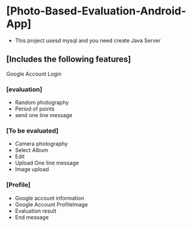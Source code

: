 # [Photo-Based-Evaluation-Android-App]

* This project usesd mysql and you need create Java Server

## [Includes the following features]

Google Account Login

### [evaluation]
- Random photography
- Period of points
- send one line message
### [To be evaluated]
- Camera photography
- Select Album
- Edit
- Upload One line message
- Image upload
### [Profile]
- Google account information
- Google Account ProfileImage
- Evaluation result
- End message
